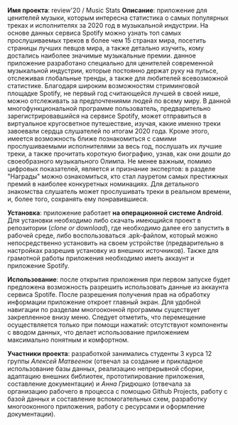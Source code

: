 **Имя проекта**: review'20 / Music Stats
**Описание**: приложение для ценителей музыки, которым интересна статистика о самых популярных треках и исполнителях за 2020 год в музыкальной индустрии. На основе данных сервиса Spotify можно узнать топ самых прослушиваемых треков в более чем 15 странах мира, посетить страницы лучших певцов мира, а также детально изучить, кому достались наиболее значимые музыкальные премии. данное приложение разработано специально для ценителей современной музыкальной индустрии, которые постоянно держат руку на пульсе, отслеживая глобальные тренды, а также для любителей всевозможной статистике. Благодаря широким возможностям стриминговой площадке Spotify, не первый год считающейся лучшей в своей нише, можно отслеживать за предпочтениями людей по всему миру. В данной многофункциональной программе пользователь, предварительно зарегистрировавшийся на сервисе Spotify, может отправиться в виртуальное кругосветное путешествие, изучая, какие именно треки завоевали сердца слушателей по итогам 2020 года. Кроме этого, имеется возможность ближе познакомиться с самими прослушиваемыми исполнителями за весь год, послушать их лучшие треки, а также прочитать короткую биографию, узнав, как они дошли до своеобразного музыкального Олимпа. Не менее важным, помимо цифровых показателей, является и признание экспертов: в разделе "Награды" можно ознакомиться, кто стал лауретом самых престижных премий в наиболее конкуретных номинациях. Для детального знакомства слушатель может прослушивать треки в реальном времени, и, более того, сохранять ему понравившиеся. 

**Установка**: приложение работает **на операционной системе Android**. 
Для установки необходимо либо скачать имеющийся проект в репозитории (*clone or download*), где необходимо далее его запустить в рабочей среде, либо воспользоваться .apk-файлом, который можно непосредственно установить на своем устройстве (предварительно в настройках разрешив установку из внешних источников). Также для грамотной работы приложения необходимо иметь аккаунт и приложение Spotify.

**Использование**: после открытия приложения при первом запуске будет предложена возможность разрешить использовать данные из аккаунта сервиса Spotife. После разрешения получения прав на обработку информации приложение откроет главный экран. Для удобной навигации по разделам многооконной программы существует закрепленное внизу меню. Следует отметить, что перемещение осуществляется только при помощи нажатий: отсутствуют компоненты с вводом данных, что делает использование приложением максимально понятным и комфортном.

**Участники проекта**: разработкой занимались студенты 3 курса 12 группы *Алексей Матвеенок* (отвечал за создание и прикладное использование базы данных, реализацию непрерывной сборки, адаптацию внешних библиотек, прототипирование приложения, составление документации)  и *Анна Гридюшко* (отвечала за организацию рабочего в процесса с помощью Github Projects, работу с базой данных и составление вспомогательных схем, разработку многооконного приложения, работу с ресурсами и оформление документации). 

